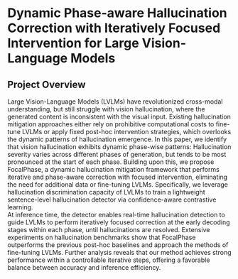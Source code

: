 # Dynamic Phase-aware Hallucination Correction with Iteratively Focused Intervention for Large Vision-Language Models

## Project Overview

Large Vision-Language Models (LVLMs) have revolutionized cross-modal understanding, but still struggle with vision hallucination, where the generated content is inconsistent with the visual input.
Existing hallucination mitigation approaches either rely on prohibitive computational costs to fine-tune LVLMs or apply fixed post-hoc intervention strategies, which overlooks the dynamic patterns of hallucination emergence. 
In this paper, we identify that vision hallucination exhibits dynamic phase-wise patterns: Hallucination severity varies across different phases of generation, but tends to be most pronounced at the start of each phase.
Building upon this, we propose FocalPhase, a dynamic hallucination mitigation framework that performs iterative and phase-aware correction with focused intervention, eliminating the need for additional data or fine-tuning LVLMs.
Specifically, we leverage hallucination discrimination capacity of LVLMs to train a lightweight sentence-level hallucination detector via confidence-aware contrastive learning.  
At inference time, the detector enables real-time hallucination detection to guide LVLMs to perform iteratively focused correction  at the early decoding stages within each phase, until hallucinations are resolved.
Extensive experiments on hallucination benchmarks show that FocalPhase outperforms the previous post-hoc baselines and approach the methods of  fine-tuning LVLMs.
Further analysis reveals that our method achieves strong performance within a controllable iterative steps, offering a favorable balance between accuracy and inference efficiency.
